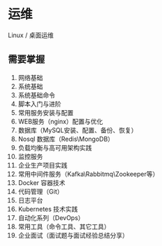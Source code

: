 # 运维

Linux / 桌面运维

## 需要掌握

1. 网络基础
2. 系统基础
3. 系统基础命令
4. 脚本入门与进阶
5. 常用服务安装与配置
6. WEB服务（nginx）配置与优化
7. 数据库（MySQL安装、配置、备份、恢复）
8. Nosql 数据库（Redis\MongoDB）
9. 负载均衡与高可用架构实践
10. 监控服务
11. 企业生产项目实践
12. 常用中间件服务（Kafka\Rabbitmq\Zookeeper等）
13. Docker 容器技术
14. 代码管理（Git）
15. 日志平台
16. Kubernetes 技术实践
17. 自动化系列（DevOps）
18. 常用工具（命令工具、其它工具）
19. 企业面试（面试题与面试经验总结分享）

